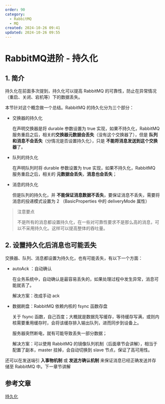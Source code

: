 ```yaml
---
order: 90
category:
  - RabbitMQ
  - MQ
created: 2024-10-26 09:41
updated: 2024-10-26 09:55
---
```


# RabbitMQ进阶 - 持久化

## 1. 简介

持久化在前面多次提到，持久化可以提高 RabbitMQ 的可靠性，防止在异常情况（重启、关闭、宕机等）下的数据丢失。

本节针对这个概念做一个总结。RabbitMQ 的持久化分为三个部分：

- 交换器的持久化

  在声明交换器是将 durable 参数设置为 true 实现，如果不持久化，RabbitMQ 服务重启之后，相关的**交换器元数据会丢失**（没有这个交换器了），但是 **队列和消息不会丢失**（分情况是否设置持久化），只是 **不能将消息发送到这个交换器**了。

- 队列的持久化

  在声明队列时将 durable 参数设置为 true 实现，如果不持久化，RabbitMQ 服务重启之后，相关的 **元数据会丢失**，**消息也会丢失**；

- 消息的持久化

  但是队列的持久化，并 **不能保证消息数据不丢失**，要保证消息不丢失，需要将消息的投递模式设置为 2 （BasicProperties 中的 deliveryMode 属性）

>注意要点
>
>不是所有的消息都设置持久化，在一些对可靠性要求不是那么高的消息，可以不采用持久化。这样可以提高整体的吞吐量。

## 2. 设置持久化后消息也可能丢失

交换器、队列、消息都设置为持久化，也有可能丢失，有以下一个方面：

- autoAck ：自动确认

  在业务系统中，自动确认是最容易丢失的，如果处理过程中发生异常，消息可能就丢了。

  解决方案：改成手动 ack

- 数据刷盘：RabbitMQ 依赖内核的 fsync 函数存盘

  关于 fsync 函数，自己百度；大概就是数据先写缓存，等待缓存写满，或则内核需要重用缓存时，会将该缓存排入输出队列，进而同步到设备上。

  服务器突然断电，就有可能导致丢失一部分数据；

  解决方案：可以使用 RabbitMQ 的镜像队列机制（后面章节会讲解），相当于配置了副本，master 挂掉，会自动切换到 slave 节点，保证了高可用性。

还可以在发送端引 **入事物机制** 或 **发送方确认机制** 来保证消息已经正确发送并存储至 RabbitMQ 中。下一章节讲解

## 参考文章

[持久化](https://zq99299.github.io/mq-tutorial/rabbitmq-ac/04/07.html)
